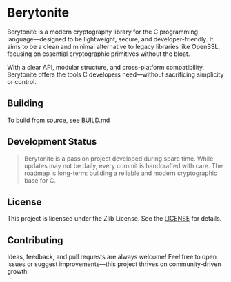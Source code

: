 # Berytonite

Berytonite is a modern cryptography library for the C programming language—designed to be lightweight, secure, and developer-friendly. It aims to be a clean and minimal alternative to legacy libraries like OpenSSL, focusing on essential cryptographic primitives without the bloat.

With a clear API, modular structure, and cross-platform compatibility, Berytonite offers the tools C developers need—without sacrificing simplicity or control.

## Building

To build from source, see [BUILD.md](BUILD.md)

## Development Status

> Berytonite is a passion project developed during spare time.
While updates may not be daily, every commit is handcrafted with care.
The roadmap is long-term: building a reliable and modern cryptographic base for C.

## License

This project is licensed under the Zlib License. See the [LICENSE](LICENSE) for details.

## Contributing

Ideas, feedback, and pull requests are always welcome!
Feel free to open issues or suggest improvements—this project thrives on community-driven growth.
